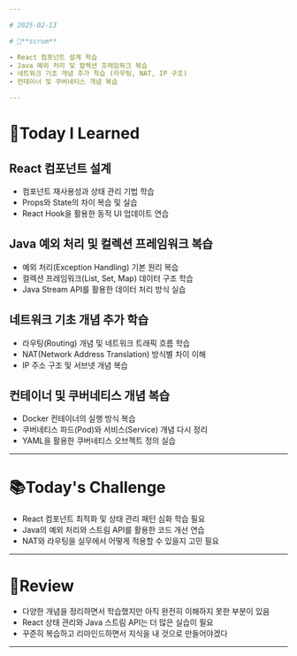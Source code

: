 ```yaml
---

# 2025-02-13

# 💬**scrum**

- React 컴포넌트 설계 학습
- Java 예외 처리 및 컬렉션 프레임워크 복습
- 네트워크 기초 개념 추가 학습 (라우팅, NAT, IP 구조)
- 컨테이너 및 쿠버네티스 개념 복습

---
```


# 📝**Today I Learned**

## React 컴포넌트 설계
- 컴포넌트 재사용성과 상태 관리 기법 학습
- Props와 State의 차이 복습 및 실습
- React Hook을 활용한 동적 UI 업데이트 연습

## Java 예외 처리 및 컬렉션 프레임워크 복습
- 예외 처리(Exception Handling) 기본 원리 복습
- 컬렉션 프레임워크(List, Set, Map) 데이터 구조 학습
- Java Stream API를 활용한 데이터 처리 방식 실습

## 네트워크 기초 개념 추가 학습
- 라우팅(Routing) 개념 및 네트워크 트래픽 흐름 학습
- NAT(Network Address Translation) 방식별 차이 이해
- IP 주소 구조 및 서브넷 개념 복습

## 컨테이너 및 쿠버네티스 개념 복습
- Docker 컨테이너의 실행 방식 복습
- 쿠버네티스 파드(Pod)와 서비스(Service) 개념 다시 정리
- YAML을 활용한 쿠버네티스 오브젝트 정의 실습

---

# 📚**Today's Challenge**

- React 컴포넌트 최적화 및 상태 관리 패턴 심화 학습 필요
- Java의 예외 처리와 스트림 API를 활용한 코드 개선 연습
- NAT와 라우팅을 실무에서 어떻게 적용할 수 있을지 고민 필요

---

# 🌟**Review**

- 다양한 개념을 정리하면서 학습했지만 아직 완전히 이해하지 못한 부분이 있음
- React 상태 관리와 Java 스트림 API는 더 많은 실습이 필요
- 꾸준히 복습하고 리마인드하면서 지식을 내 것으로 만들어야겠다

---
